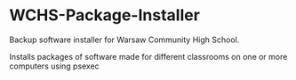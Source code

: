 # WCHS-Package-Installer
Backup software installer for Warsaw Community High School.

Installs packages of software made for different classrooms on one or more computers using psexec
